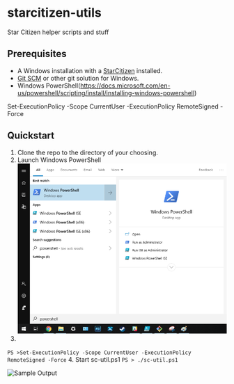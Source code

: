 # starcitizen-utils
Star Citizen helper scripts and stuff


## Prerequisites
* A Windows installation with a [StarCitizen](https://robertsspaceindustries.com) installed.
* [Git SCM](https://git-scm.com/download/win) or other git solution for Windows.
* Windows PowerShell(https://docs.microsoft.com/en-us/powershell/scripting/install/installing-windows-powershell)

Set-ExecutionPolicy -Scope CurrentUser -ExecutionPolicy RemoteSigned -Force

## Quickstart
1. Clone the repo to the directory of your choosing.
2. Launch Windows PowerShell
![GitHub Logo](./docs/screenshots/windows10-startmenu.png)
3. 
`
PS >Set-ExecutionPolicy -Scope CurrentUser -ExecutionPolicy RemoteSigned -Force
`
4. Start sc-util.ps1
`PS > ./sc-util.ps1`

![Sample Output](./docs/screenshot/powershell-output.png)
